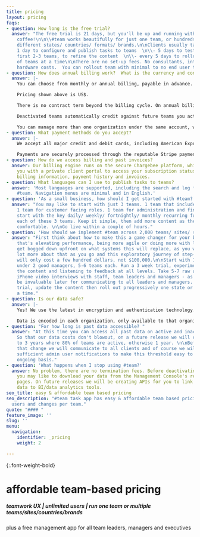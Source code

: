 ```yaml
---
title: pricing
layout: pricing
faqs:
- question: How long is the free trial?
  answer: "The free trial is 21 days, but you'll be up and running within 2 cups of
    coffee!\n\n\\#team works beautifully for just one team, or hundreds of teams across
    different states/ countries/ formats/ brands.\n\nClients usually take:  \n\\-
    1 day to configure and publish tasks to teams  \n\\- 5 days to test with their
    first 2-3 teams, to refine the content  \n\\- every 5 days to rollout to batches
    of teams at a time\n\nThere are no set-up fees. No consultants, integration or
    hardware costs.  You can rollout team with minimal to no end user training."
- question: How does annual billing work?  What is the currency and contract term?
  answer: |-
    You can choose from monthly or annual billing, payable in advance.  Annual pricing is discounted 17-22% on monthly pricing.

    Pricing shown above is US$.

    There is no contract term beyond the billing cycle. On annual billing, your active teams are billed annually in advance. As you activate more teams in #team, these are billed pro-rata for the balance of the year, so you can easily manage all of your teams to one annual billing cycle.

    Deactivated teams automatically credit against future teams you activate on the #team.

    You can manage more than one organization under the same account, with different billing and payment methods per organization. You can run more than one brand per organization.
- question: What payment methods do you accept?
  answer: |-
    We accept all major credit and debit cards, including American Express, Visa, Mastercard and Diners Club.

    Payments are securely processed through the reputable Stripe payment gateway. Our billing engine runs on the secure Chargebee platform, which provides you with a client portal to access your subscription status, payment methods, billing information, payment history and invoices.
- question: How do we access billing and past invoices?
  answer: Our billing engine runs on the secure Chargebee platform, which provides
    you with a private client portal to access your subscription status, payment methods,
    billing information, payment history and invoices.
- question: What languages can I use to publish tasks to teams?
  answer: 'Most languages are supported, including the search and log features within
    #team. Navigation menus are minimal and in English.'
- question: 'As a small business, how should I get started with #team? '
  answer: "You may like to start with just 3 teams. 1 team that includes everyone.
    1 team for customer facing roles. 1 team for administration and finance. First
    start with the key daily/ weekly/ fortnightly/ monthly recurring functions of
    each of these 3 teams. Keep it simple, then add more content as the teams get
    comfortable. \n\nGo live within a couple of hours."
- question: 'How should we implement #team across 2,000 teams/ sites/ stores?  '
  answer: "First think about how to make this a game changer for your business - whether
    that's elevating performance, being more agile or doing more with less. \n\nDon't
    get bogged down upfront on what systems this will replace, as you will learn a
    lot more about that as you go and this exploratory journey of step-change innovation
    will only cost a few hundred dollars, not $100,000.\n\nStart with 10-12 teams
    under 2 good managers, 5-6 teams each. Run a 3 week trial, experimenting with
    the content and listening to feedback at all levels. Take 5-7 raw authentic quick
    iPhone video interviews with staff, team leaders and managers - as these will
    be invaluable later for communicating to all leaders and managers. Evaluate the
    trial, update the content then roll out progressively one state or country at
    a time."
- question: Is our data safe?
  answer: |-
    Yes! We use the latest in encryption and authentication technology.

    Data is encoded in each organization, only available to that organization and its users. Data hosting is with Linode, which we found to provide the fastest end user experience.
- question: "​For how long is past data accessible? "
  answer: "At this time you can access all past data on active and inactive teams.
    So that our data costs don't blowout, on a future release we will change this
    to 3 years where 80% of teams are active, otherwise 1 year. \n\nBefore making
    that change we will communicate to all clients and of course we will put in place
    sufficient admin user notifications to make this threshold easy to manage on an
    ongoing basis."
- question: 'What happens when I stop using #team?'
  answer: No problem, there are no termination fees. Before deactivating your account
    you may like to download your data from the Management Console's results and logs
    pages. On future releases we will be creating APIs for you to link your task app
    data to BI/data analytics tools.
seo_title: easy & affordable team based pricing
seo_description: "#team task app has easy & affordable team based pricing, with unlimited
  users and changes per team."
quote: "#### "
feature_image: ''
slug: ''
menu:
  navigation:
    identifier: _pricing
    weight: 2

---
```

{:.font-weight-bold}

# affordable team-based pricing

##### teamwork UX | unlimited users | run one team or multiple teams/sites/countries/brands

plus a free management app for all team leaders, managers and executives